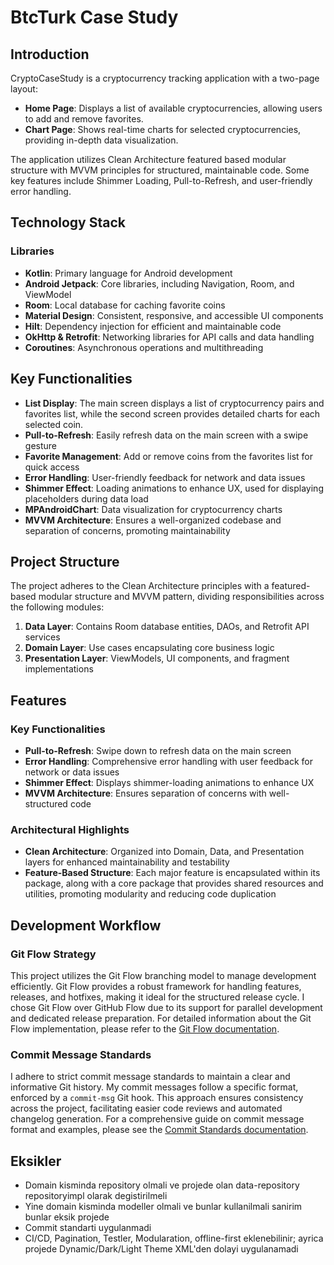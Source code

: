 # BtcTurk Case Study

## Introduction

CryptoCaseStudy is a cryptocurrency tracking application with a two-page layout:
- **Home Page**: Displays a list of available cryptocurrencies, allowing users to add and remove favorites.
- **Chart Page**: Shows real-time charts for selected cryptocurrencies, providing in-depth data visualization.

The application utilizes Clean Architecture featured based modular structure with MVVM principles for structured, maintainable code. Some key features include Shimmer Loading, Pull-to-Refresh, and user-friendly error handling.

## Technology Stack

### Libraries
- **Kotlin**: Primary language for Android development
- **Android Jetpack**: Core libraries, including Navigation, Room, and ViewModel
- **Room**: Local database for caching favorite coins
- **Material Design**: Consistent, responsive, and accessible UI components
- **Hilt**: Dependency injection for efficient and maintainable code
- **OkHttp & Retrofit**: Networking libraries for API calls and data handling
- **Coroutines**: Asynchronous operations and multithreading


## Key Functionalities
- **List Display**: The main screen displays a list of cryptocurrency pairs and favorites list, while the second screen provides detailed charts for each selected coin.
- **Pull-to-Refresh**: Easily refresh data on the main screen with a swipe gesture
- **Favorite Management**: Add or remove coins from the favorites list for quick access
- **Error Handling**: User-friendly feedback for network and data issues
- **Shimmer Effect**: Loading animations to enhance UX, used for displaying placeholders during data load
- **MPAndroidChart**: Data visualization for cryptocurrency charts
- **MVVM Architecture**: Ensures a well-organized codebase and separation of concerns, promoting maintainability


## Project Structure

The project adheres to the Clean Architecture principles with a featured-based modular structure and MVVM pattern, dividing responsibilities across the following modules:

1. **Data Layer**: Contains Room database entities, DAOs, and Retrofit API services
2. **Domain Layer**: Use cases encapsulating core business logic
3. **Presentation Layer**: ViewModels, UI components, and fragment implementations

## Features

### Key Functionalities
- **Pull-to-Refresh**: Swipe down to refresh data on the main screen
- **Error Handling**: Comprehensive error handling with user feedback for network or data issues
- **Shimmer Effect**: Displays shimmer-loading animations to enhance UX
- **MVVM Architecture**: Ensures separation of concerns with well-structured code

### Architectural Highlights
- **Clean Architecture**: Organized into Domain, Data, and Presentation layers for enhanced maintainability and testability
- **Feature-Based Structure**: Each major feature is encapsulated within its package, along with a core package that provides shared resources and utilities, promoting modularity and reducing code duplication

## Development Workflow

### Git Flow Strategy

This project utilizes the Git Flow branching model to manage development efficiently. Git Flow provides a robust framework for handling features, releases, and hotfixes, making it ideal for the structured release cycle. I chose Git Flow over GitHub Flow due to its support for parallel development and dedicated release preparation. For detailed information about the Git Flow implementation, please refer to the [Git Flow documentation](docs/git_flow.md).

### Commit Message Standards

I adhere to strict commit message standards to maintain a clear and informative Git history. My commit messages follow a specific format, enforced by a `commit-msg` Git hook. This approach ensures consistency across the project, facilitating easier code reviews and automated changelog generation. For a comprehensive guide on commit message format and examples, please see the [Commit Standards documentation](docs/commit_standard.md).


## Eksikler
- Domain kisminda repository olmali ve projede olan data-repository repositoryimpl olarak degistirilmeli
- Yine domain kisminda modeller olmali ve bunlar kullanilmali sanirim bunlar eksik projede
- Commit standarti uygulanmadi
- CI/CD, Pagination, Testler, Modularation, offline-first eklenebilinir; ayrica projede Dynamic/Dark/Light Theme XML'den dolayi uygulanamadi
